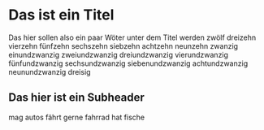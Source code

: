 # Das ist ein Titel
Das hier sollen also ein paar Wöter unter dem Titel werden zwölf dreizehn vierzehn fünfzehn sechszehn siebzehn achtzehn neunzehn zwanzig einundzwanzig zweiundzwanzig dreiundzwanzig vierundzwanzig fünfundzwanzig sechsundzwanzig siebenundzwanzig achtundzwanzig neunundzwanzig dreisig
## Das hier ist ein Subheader
mag autos
fährt gerne fahrrad
hat fische

